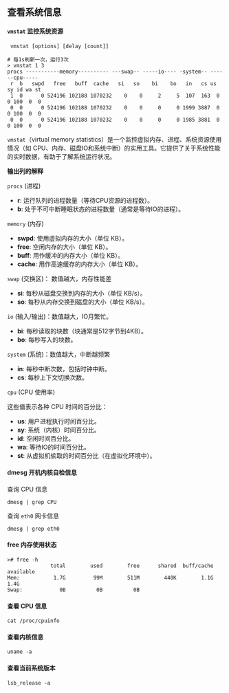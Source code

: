## 查看系统信息

#### `vmstat` 监控系统资源

```
 vmstat [options] [delay [count]]
```

```
# 每1s刷新一次，运行3次
> vmstat 1 3
procs -----------memory---------- ---swap-- -----io---- -system-- ------cpu-----
 r  b   swpd   free   buff  cache   si   so    bi    bo   in   cs us sy id wa st
 1  0      0 524196 102188 1070232    0    0     2     5  107  163  0  0 100  0  0
 0  0      0 524196 102188 1070232    0    0     0     0 1999 3887  0  0 100  0  0
 0  0      0 524196 102188 1070232    0    0     0     0 1985 3881  0  0 100  0  0
```

`vmstat`（virtual memory statistics）是一个监控虚拟内存、进程、系统资源使用情况（如 CPU、内存、磁盘IO和系统中断）的实用工具。它提供了关于系统性能的实时数据，有助于了解系统运行状况。

**输出列的解释**

`procs` (进程)

- **r**: 运行队列的进程数量（等待CPU资源的进程数）。
- **b**: 处于不可中断睡眠状态的进程数量（通常是等待IO的进程）。

`memory` (内存)

- **swpd**: 使用虚拟内存的大小（单位 KB）。
- **free**: 空闲内存的大小（单位 KB）。
- **buff**: 用作缓冲的内存大小（单位 KB）。
- **cache**: 用作高速缓存的内存大小（单位 KB）。

`swap` (交换区)： 数值越大，内存性能差

- **si**: 每秒从磁盘交换到内存的大小（单位 KB/s）。
- **so**: 每秒从内存交换到磁盘的大小（单位 KB/s）。

`io` (输入/输出)：数值越大，IO月繁忙。

- **bi**: 每秒读取的块数（块通常是512字节到4KB）。
- **bo**: 每秒写入的块数。

`system` (系统)：数值越大，中断越频繁

- **in**: 每秒中断次数，包括时钟中断。
- **cs**: 每秒上下文切换次数。

`cpu` (CPU 使用率)

这些值表示各种 CPU 时间的百分比：
- **us**: 用户进程执行时间百分比。
- **sy**: 系统（内核）时间百分比。
- **id**: 空闲时间百分比。
- **wa**: 等待IO的时间百分比。
- **st**: 从虚拟机偷取的时间百分比（在虚拟化环境中）。



#### dmesg 开机内核自检信息

查询 CPU 信息

```shell
dmesg | grep CPU
```

查询 `eth0` 网卡信息

```
dmesg | grep eth0
```



#### free 内存使用状态

```
># free -h
              total        used        free      shared  buff/cache   available
Mem:           1.7G         99M        511M        440K        1.1G        1.4G
Swap:            0B          0B          0B
```



#### 查看 CPU 信息

```
cat /proc/cpuinfo
```



#### 查看内核信息

```
uname -a
```



#### 查看当前系统版本

```
lsb_release -a
```

